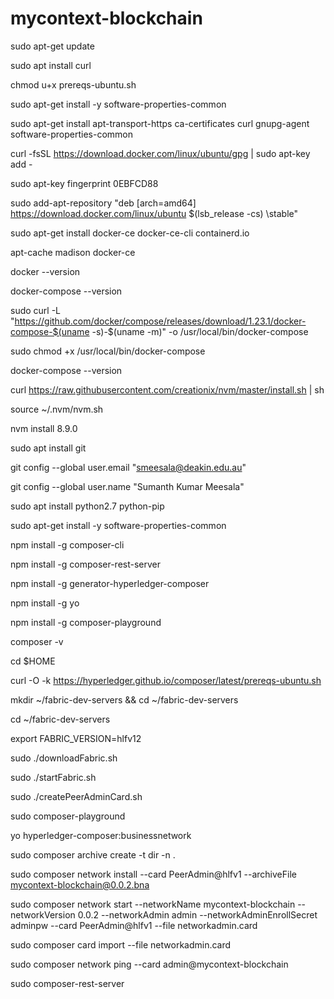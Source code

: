 # mycontext-blockchain

 sudo apt-get update

 sudo apt install curl

chmod u+x prereqs-ubuntu.sh

sudo apt-get install -y software-properties-common

 sudo apt-get install     apt-transport-https     ca-certificates     curl     gnupg-agent     software-properties-common

 curl -fsSL https://download.docker.com/linux/ubuntu/gpg | sudo apt-key add -

sudo apt-key fingerprint 0EBFCD88

sudo add-apt-repository    "deb [arch=amd64] https://download.docker.com/linux/ubuntu \$(lsb_release -cs) \stable"

sudo apt-get install docker-ce docker-ce-cli containerd.io

apt-cache madison docker-ce

docker --version

docker-compose --version

sudo curl -L "https://github.com/docker/compose/releases/download/1.23.1/docker-compose-$(uname -s)-$(uname -m)" -o /usr/local/bin/docker-compose

sudo chmod +x /usr/local/bin/docker-compose

 docker-compose --version

 curl https://raw.githubusercontent.com/creationix/nvm/master/install.sh | sh

source ~/.nvm/nvm.sh

nvm install 8.9.0

sudo apt install git

git config --global user.email "smeesala@deakin.edu.au"

git config --global user.name "Sumanth Kumar Meesala"

sudo apt install python2.7 python-pip

sudo apt-get install -y software-properties-common

npm install -g composer-cli

npm install -g composer-rest-server

npm install -g generator-hyperledger-composer

npm install -g yo

npm install -g composer-playground

 composer -v




cd $HOME

curl -O -k https://hyperledger.github.io/composer/latest/prereqs-ubuntu.sh



mkdir ~/fabric-dev-servers && cd ~/fabric-dev-servers

cd ~/fabric-dev-servers

export FABRIC_VERSION=hlfv12

sudo ./downloadFabric.sh

sudo ./startFabric.sh

sudo ./createPeerAdminCard.sh

sudo composer-playground

yo hyperledger-composer:businessnetwork

 sudo composer archive create -t dir -n .

 sudo composer network install --card PeerAdmin@hlfv1 --archiveFile mycontext-blockchain@0.0.2.bna

 sudo composer network start --networkName mycontext-blockchain --networkVersion 0.0.2 --networkAdmin admin --networkAdminEnrollSecret adminpw --card PeerAdmin@hlfv1 --file networkadmin.card

 sudo composer card import --file networkadmin.card
 
 sudo composer network ping --card admin@mycontext-blockchain

 sudo composer-rest-server